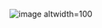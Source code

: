 


![image alt](https://github.com/the-divine-feminine/the-divine-feminine/blob/08be0622873ad23e7fcafb4835f754934ecdf428/436%20Sem%20T%C3%ADtulo_20250612141358.png)width=100
